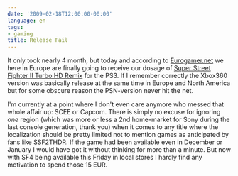 ```yaml
---
date: '2009-02-18T12:00:00-00:00'
language: en
tags:
- gaming
title: Release Fail
---
```



It only took nearly 4 month, but today and according to [Eurogamer.net](http://www.eurogamer.net/articles/ssf2thdr-for-ps3-tomorrow-finally) we here in Europe are finally going to receive our dosage of [Super Street Fighter II Turbo HD Remix](http://www.giantbomb.com/super-street-fighter-ii-turbo-hd-remix/61-20616/) for the PS3. If I remember correctly the Xbox360 version was basically release at the same time in Europe and North America but for some obscure reason the PSN-version never hit the net.

I'm currently at a point where I don't even care anymore who messed that whole affair up: SCEE or Capcom. There is simply no excuse for ignoring *one* region (which was more or less a 2nd home-market for Sony during the last console generation, thank you) when it comes to any title where the localization should be pretty limited not to mention games as anticipated by fans like SSF2THDR. If the game had been available even in December or January I would have got it without thinking for more than a minute. But now with SF4 being available this Friday in local stores I hardly find any motivation to spend those 15 EUR. 
